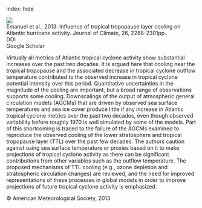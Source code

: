 index: hide

<div class="Citation">
    <div class="Citation-thumb CitationThumb-linked"  data-href="https://doi.org/10.1175/jcli-d-12-00242.1">
      <img src="https://static.claimspace.cloud/climate-study-static/refs/thumbs/10/Emanuel_et_al_2013-thumb.png" />
    </div>

  <div class="Citation-body">
    <div class="Citation-text">Emanuel et al., 2013: Influence of tropical tropopause layer cooling on Atlantic hurricane activity. <span class="Article-journal">Journal of Climate, </span><span class="Article-volume">26, </span>2288-2301pp.</div>
    <div class="Citation-links">
      <div class="CitationLink" data-href="https://doi.org/10.1175/jcli-d-12-00242.1">
        <div class="CitationLink-icon CitationLink-Doi"></div>
        <div class="CitationLink-text">DOI</div>
      </div>
      <div class="CitationLink" data-href="https://scholar.google.com/scholar?q=10.1175/jcli-d-12-00242.1">
        <div class="CitationLink-icon CitationLink-Scholar"></div>
        <div class="CitationLink-text">Google Scholar</div>
      </div>
    </div>
  </div>
</div>

Virtually all metrics of Atlantic tropical cyclone activity show substantial increases over the past two decades. It is argued here that cooling near the tropical tropopause and the associated decrease in tropical cyclone outflow temperature contributed to the observed increase in tropical cyclone potential intensity over this period. Quantitative uncertainties in the magnitude of the cooling are important, but a broad range of observations supports some cooling. Downscalings of the output of atmospheric general circulation models (AGCMs) that are driven by observed sea surface temperatures and sea ice cover produce little if any increase in Atlantic tropical cyclone metrics over the past two decades, even though observed variability before roughly 1970 is well simulated by some of the models. Part of this shortcoming is traced to the failure of the AGCMs examined to reproduce the observed cooling of the lower stratosphere and tropical tropopause layer (TTL) over the past few decades. The authors caution against using sea surface temperature or proxies based on it to make projections of tropical cyclone activity as there can be significant contributions from other variables such as the outflow temperature. The proposed mechanisms of TTL cooling (e.g., ozone depletion and stratospheric circulation changes) are reviewed, and the need for improved representations of these processes in global models in order to improve projections of future tropical cyclone activity is emphasized.

<div class="Citation-copy">
&copy; American Meteorological Society, 2013
</div>
